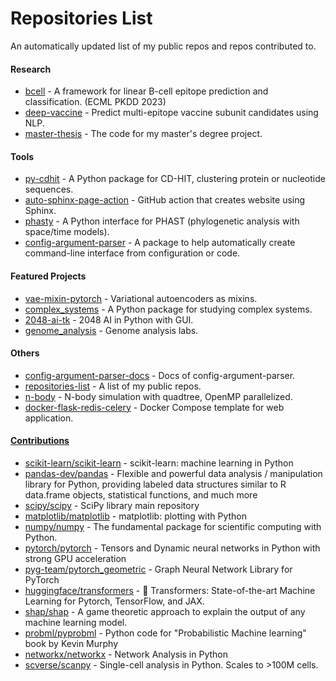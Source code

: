 # Repositories List
An automatically updated list of my public repos and repos contributed to.

#### Research
- [bcell](https://yuanx749.github.io/bcell/) - A framework for linear B-cell epitope prediction and classification. (ECML PKDD 2023)
- [deep-vaccine](https://yuanx749.github.io/deep-vaccine/) - Predict multi-epitope vaccine subunit candidates using NLP.
- [master-thesis](https://yuanx749.github.io/master-thesis/) - The code for my master's degree project.

#### Tools
- [py-cdhit](https://yuanx749.github.io/py-cdhit/) - A Python package for CD-HIT, clustering protein or nucleotide sequences.
- [auto-sphinx-page-action](https://github.com/marketplace/actions/auto-sphinx-page) - GitHub action that creates website using Sphinx.
- [phasty](https://yuanx749.github.io/phasty/) - A Python interface for PHAST (phylogenetic analysis with space/time models).
- [config-argument-parser](http://config-argument-parser.readthedocs.io/) - A package to help automatically create command-line interface from configuration or code.

#### Featured Projects
- [vae-mixin-pytorch](https://yuanx749.github.io/vae-mixin-pytorch/) - Variational autoencoders as mixins.
- [complex_systems](https://yuanx749.github.io/complex_systems/) - A Python package for studying complex systems.
- [2048-ai-tk](https://yuanx749.github.io/2048-ai-tk/) - 2048 AI in Python with GUI.
- [genome_analysis](https://yuanx749.github.io/genome_analysis/) - Genome analysis labs.

#### Others
- [config-argument-parser-docs](https://github.com/yuanx749/config-argument-parser-docs) - Docs of config-argument-parser.
- [repositories-list](https://github.com/yuanx749/repositories-list) - A list of my public repos.
- [n-body](https://github.com/yuanx749/n-body) - N-body simulation with quadtree, OpenMP parallelized.
- [docker-flask-redis-celery](https://github.com/yuanx749/docker-flask-redis-celery) - Docker Compose template for web application.

#### <a href="https://github.com/search?q=involves%3Ayuanx749&amp;type=pullrequests&amp;s=created&amp;o=desc">Contributions</a>
- [scikit-learn/scikit-learn](https://github.com/scikit-learn/scikit-learn) - scikit-learn: machine learning in Python
- [pandas-dev/pandas](https://github.com/pandas-dev/pandas) - Flexible and powerful data analysis / manipulation library for Python, providing labeled data structures similar to R data.frame objects, statistical functions, and much more
- [scipy/scipy](https://github.com/scipy/scipy) - SciPy library main repository
- [matplotlib/matplotlib](https://github.com/matplotlib/matplotlib) - matplotlib: plotting with Python
- [numpy/numpy](https://github.com/numpy/numpy) - The fundamental package for scientific computing with Python.
- [pytorch/pytorch](https://github.com/pytorch/pytorch) - Tensors and Dynamic neural networks in Python with strong GPU acceleration
- [pyg-team/pytorch_geometric](https://github.com/pyg-team/pytorch_geometric) - Graph Neural Network Library for PyTorch
- [huggingface/transformers](https://github.com/huggingface/transformers) - 🤗 Transformers: State-of-the-art Machine Learning for Pytorch, TensorFlow, and JAX.
- [shap/shap](https://github.com/shap/shap) - A game theoretic approach to explain the output of any machine learning model.
- [probml/pyprobml](https://github.com/probml/pyprobml) - Python code for "Probabilistic Machine learning" book by Kevin Murphy
- [networkx/networkx](https://github.com/networkx/networkx) - Network Analysis in Python
- [scverse/scanpy](https://github.com/scverse/scanpy) - Single-cell analysis in Python. Scales to >100M cells.
